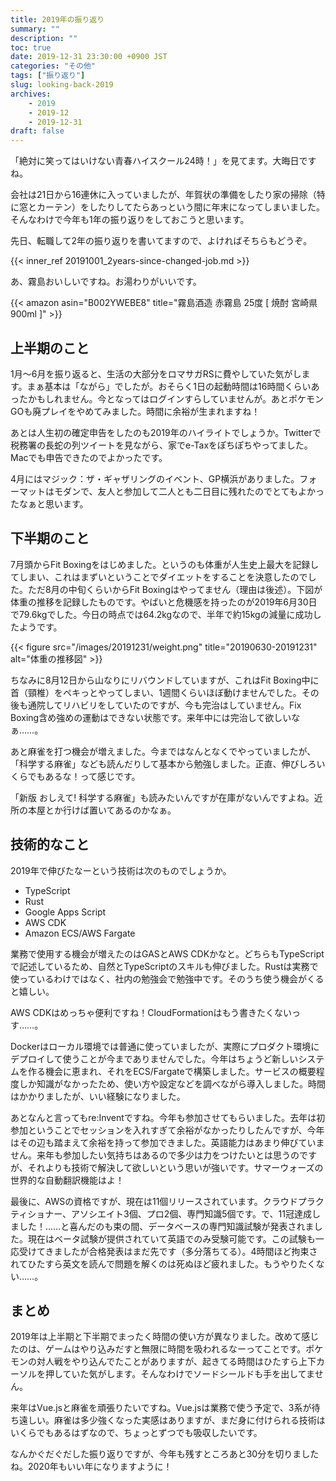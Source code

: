 ```yaml
---
title: 2019年の振り返り
summary: ""
description: ""
toc: true
date: 2019-12-31 23:30:00 +0900 JST
categories: "その他"
tags: ["振り返り"]
slug: looking-back-2019
archives:
    - 2019
    - 2019-12
    - 2019-12-31
draft: false
---
```


「絶対に笑ってはいけない青春ハイスクール24時！」を見てます。大晦日ですね。

会社は21日から16連休に入っていましたが、年賀状の準備をしたり家の掃除（特に窓とカーテン）をしたりしてたらあっという間に年末になってしまいました。そんなわけで今年も1年の振り返りをしておこうと思います。

先日、転職して2年の振り返りを書いてますので、よければそちらもどうぞ。

{{< inner_ref 20191001_2years-since-changed-job.md >}}

あ、霧島おいしいですね。お湯わりがいいです。

{{< amazon asin="B002YWEBE8" title="霧島酒造 赤霧島 25度 [ 焼酎 宮崎県 900ml ]" >}}

## 上半期のこと

1月〜6月を振り返ると、生活の大部分をロマサガRSに費やしていた気がします。まぁ基本は「ながら」でしたが。おそらく1日の起動時間は16時間くらいあったかもしれません。今となってはログインすらしていませんが。あとポケモンGOも廃プレイをやめてみました。時間に余裕が生まれますね！

あとは人生初の確定申告をしたのも2019年のハイライトでしょうか。Twitterで税務署の長蛇の列ツイートを見ながら、家でe-Taxをぽちぽちやってました。Macでも申告できたのでよかったです。

4月にはマジック：ザ・ギャザリングのイベント、GP横浜がありました。フォーマットはモダンで、友人と参加して二人とも二日目に残れたのでとてもよかったなぁと思います。

## 下半期のこと

7月頭からFit Boxingをはじめました。というのも体重が人生史上最大を記録してしまい、これはまずいということでダイエットをすることを決意したのでした。ただ8月の中旬くらいからFit Boxingはやってません（理由は後述）。下図が体重の推移を記録したものです。やばいと危機感を持ったのが2019年6月30日で79.6kgでした。今日の時点では64.2kgなので、半年で約15kgの減量に成功したようです。

{{< figure src="/images/20191231/weight.png" title="20190630-20191231" alt="体重の推移図" >}}

ちなみに8月12日から山なりにリバウンドしていますが、これはFit Boxing中に首（頸椎）をペキっとやってしまい、1週間くらいほぼ動けませんでした。その後も通院してリハビリをしていたのですが、今も完治はしていません。Fix Boxing含め強めの運動はできない状態です。来年中には完治して欲しいなぁ……。

あと麻雀を打つ機会が増えました。今まではなんとなくでやっていましたが、「科学する麻雀」なども読んだりして基本から勉強しました。正直、伸びしろいくらでもあるな！って感じです。

<!-- [asin:4061497650:detail] -->

「新版 おしえて! 科学する麻雀」も読みたいんですが在庫がないんですよね。近所の本屋とか行けば置いてあるのかなぁ。

<!-- [asin:4800313457:detail] -->

## 技術的なこと

2019年で伸びたなーという技術は次のものでしょうか。

- TypeScript
- Rust
- Google Apps Script
- AWS CDK
- Amazon ECS/AWS Fargate

業務で使用する機会が増えたのはGASとAWS CDKかなと。どちらもTypeScriptで記述しているため、自然とTypeScriptのスキルも伸びました。Rustは実務で使っているわけではなく、社内の勉強会で勉強中です。そのうち使う機会がくると嬉しい。

AWS CDKはめっちゃ便利ですね！CloudFormationはもう書きたくないっす……。

Dockerはローカル環境では普通に使っていましたが、実際にプロダクト環境にデプロイして使うことが今までありませんでした。今年はちょうど新しいシステムを作る機会に恵まれ、それをECS/Fargateで構築しました。サービスの概要程度しか知識がなかったため、使い方や設定などを調べながら導入しました。時間はかかりましたが、いい経験になりました。

あとなんと言ってもre:Inventですね。今年も参加させてもらいました。去年は初参加ということでセッションを入れすぎて余裕がなかったりしたんですが、今年はその辺も踏まえて余裕を持って参加できました。英語能力はあまり伸びていません。来年も参加したい気持ちはあるので多少は力をつけたいとは思うのですが、それよりも技術で解決して欲しいという思いが強いです。サマーウォーズの世界的な自動翻訳機能はよ！

最後に、AWSの資格ですが、現在は11個リリースされています。クラウドプラクティショナー、アソシエイト3個、プロ2個、専門知識5個です。で、11冠達成しました！……と喜んだのも束の間、データベースの専門知識試験が発表されました。現在はベータ試験が提供されていて英語でのみ受験可能です。この試験も一応受けてきましたが合格発表はまだ先です（多分落ちてる）。4時間ほど拘束されてひたすら英文を読んで問題を解くのは死ぬほど疲れました。もうやりたくない……。

## まとめ

2019年は上半期と下半期でまったく時間の使い方が異なりました。改めて感じたのは、ゲームはやり込みだすと無限に時間を吸われるなーってことです。ポケモンの対人戦をやり込んでたことがありますが、起きてる時間はひたすら上下カーソルを押していた気がします。そんなわけでソードシールドも手を出してません。

来年はVue.jsと麻雀を頑張りたいですね。Vue.jsは業務で使う予定で、3系が待ち遠しい。麻雀は多少強くなった実感はありますが、まだ身に付けられる技術はいくらでもあるはずなので、ちょっとずつでも吸収したいです。

なんかぐだぐだした振り返りですが、今年も残すところあと30分を切りましたね。2020年もいい年になりますように！
